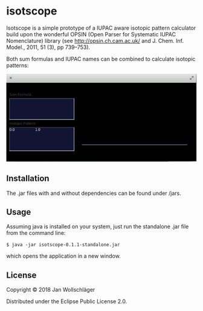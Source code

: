 # isotscope

Isotscope is a simple prototype of a IUPAC aware isotopic pattern calculator build upon the wonderful OPSIN (Open Parser for Systematic IUPAC Nomenclature) library (see http://opsin.ch.cam.ac.uk/ and J. Chem. Inf. Model., 2011, 51 (3), pp 739–753).

Both sum formulas and IUPAC names can be combined to calculate isotopic
patterns:

![Isotopic pattern calculation with IUPAC names.](https://github.com/jmwoll/isotscope/blob/master/doc/isotscope_animation.gif)

## Installation

The .jar files with and without dependencies can be found under /jars.

## Usage

Assuming java is installed on your system, just run the standalone .jar file
from the command line:

    $ java -jar isotscope-0.1.1-standalone.jar


which opens the application in a new window.

## License

Copyright © 2018 Jan Wollschläger

Distributed under the Eclipse Public License 2.0.
